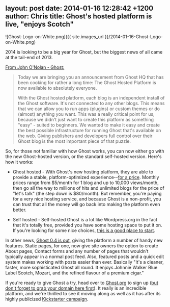 layout: post
date: 2014-01-16 12:28:42 +1200
author: Chris
title: Ghost's hosted platform is live, "enjoys Scotch"
----

![Ghost-Logo-on-White.png]({{ site.images_url }}/2014-01-16-Ghost-Logo-on-White.png)

<!-- excerpt -->

2014 is looking to be a big year for Ghost, but the biggest news of all came at the tail-end of 2013. 

[From John O'Nolan - Ghost:](http://blog.ghost.org/hosted-platform-open/)

> Today we are bringing you an announcement from Ghost HQ that has been cooking for rather a long time: The Ghost Hosted Platform is now available to absolutely everyone.
>
> With the Ghost hosted platform, each blog is an independent install of the Ghost software. It's not connected to any other blogs. This means that we can allow you to run apps (plugins) or custom themes or do (almost) anything you want. This was a really critical point for us, because we didn't just want to create this platform as something "easy" - suited to beginners. We wanted to make it easy and create the best possible infrastructure for running Ghost that's available on the web. Giving publishers and developers full control over their Ghost blog is the most important piece of that puzzle.

<!-- /excerpt -->

So, for those not familiar with how Ghost works, you can now either go with the new Ghost-hosted version, or the standard self-hosted version. Here's how it works:

+ Ghost hosted - With Ghost's new hosting platform, they are able to provide a stable, platform-optimized experience--[for a price](https://ghost.org/pricing/). Monthly prices range from $5/month for 1 blog and up to 10,000 views/month, then go all the way to millions of hits and unlimited blogs for the price of "let's talk" (the step down is $80/month). But remember, you're paying for a very nice hosting service, and because Ghost is a non-profit, you can trust that all the money will go back into making the platform even better.

+ Self hosted - Self-hosted Ghost is a lot like Wordpress.org in the fact that it's totally free, provided you have some hosting space to put it on. If you're looking for some nice choices, [this is a good place to start](https://iwantmyname.com/features/domains/web-hosting).

In other news, [Ghost 0.4 is out](http://blog.ghost.org/ghost-0-4/), giving the platform a number of handy new features. Static pages, for one, now give site owners the option to create About pages, Contact forms and any number of pages that wouldn't typically appear in a normal post feed. Also, featured posts and a quick edit system makes working with posts easier than ever. Basically "It's a cleaner, faster, more sophisticated Ghost all round. It enjoys Johnnie Walker Blue Label Scotch, Mozart, and the refined flavour of a premium cigar."

If you're ready to give Ghost a try, head over to [Ghost.org](https://ghost.org/) to sign up ([but don't forget to grab your domain here first](https://iwantmyname.com/services/blog-hosting/ghost-custom-domain)). It really is an incredible platform, and we're thrilled to see it moving along as well as it has after its highly publicized [Kickstarter campaign](http://www.kickstarter.com/projects/johnonolan/ghost-just-a-blogging-platform).
